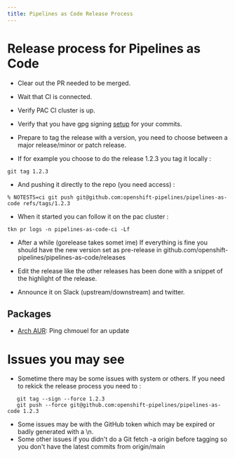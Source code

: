 ```yaml
---
title: Pipelines as Code Release Process
---
```

# Release process for Pipelines as Code

* Clear out the PR needed to be merged.
* Wait that CI is connected.
* Verify PAC CI cluster is up.
* Verify that you have gpg signing [setup](https://docs.github.com/en/authentication/managing-commit-signature-verification/about-commit-signature-verification) for your commits.

* Prepare to tag the release with a version, you need to choose between a major release/minor or patch release.

* If for example you choose to do the release 1.2.3 you tag it locally :

```shell
git tag 1.2.3
```

* And pushing it directly to the repo (you need access) :

```shell
% NOTESTS=ci git push git@github.com:openshift-pipelines/pipelines-as-code refs/tags/1.2.3
```

* When it started you can follow it on the pac cluster :

`tkn pr logs -n pipelines-as-code-ci -Lf`

* After a while (gorelease takes somet ime) If everything is fine you should
  have the new version set as pre-release in
  github.com/openshift-pipelines/pipelines-as-code/releases

* Edit the release like the other releases has been done with a snippet of the highlight of the release.

* Announce it on Slack (upstream/downstream)  and twitter.

## Packages

* [Arch AUR](https://aur.archlinux.org/packages/tkn-pac): Ping chmouel for an update

# Issues you may see

* Sometime there may be some issues with system or others. If you need to rekick the release process you need to :

```shell
   git tag --sign --force 1.2.3
   git push --force git@github.com:openshift-pipelines/pipelines-as-code 1.2.3
```

* Some issues may be with the GitHub token which may be expired or badly generated with a \n.
* Some other issues if you didn't do a Git fetch -a origin before tagging so
  you don't have the latest commits from origin/main
